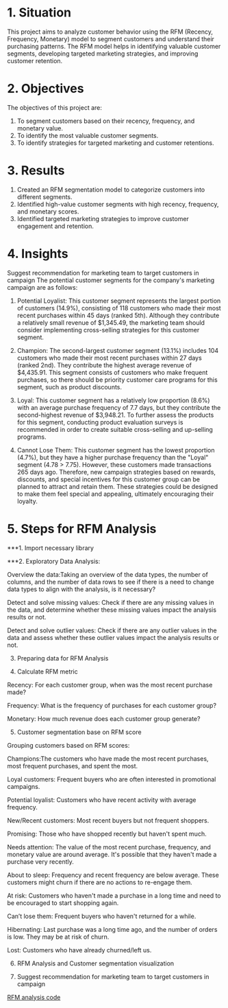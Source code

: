 
# 1. Situation
This project aims to analyze customer behavior using the RFM (Recency, Frequency, Monetary) model to segment customers and understand their purchasing patterns. The RFM model helps in identifying valuable customer segments, developing targeted marketing strategies, and improving customer retention.

# 2. Objectives
The objectives of this project are:

1. To segment customers based on their recency, frequency, and monetary value.
2. To identify the most valuable customer segments.
3. To identify strategies for targeted marketing and customer retentions.

# 3. Results
1. Created an RFM segmentation model to categorize customers into different segments.
2. Identified high-value customer segments with high recency, frequency, and monetary scores.
3. Identified targeted marketing strategies to improve customer engagement and retention.

# 4. Insights
Suggest recommendation for marketing team to target customers in campaign
The potential customer segments for the company's marketing campaign are as follows:

1. Potential Loyalist: This customer segment represents the largest portion of customers (14.9%), consisting of 118 customers who made their most recent purchases within 45 days (ranked 5th). Although they contribute a relatively small revenue of $1,345.49, the marketing team should consider implementing cross-selling strategies for this customer segment.

2. Champion: The second-largest customer segment (13.1%) includes 104 customers who made their most recent purchases within 27 days (ranked 2nd). They contribute the highest average revenue of $4,435.91. This segment consists of customers who make frequent purchases, so there should be priority customer care programs for this segment, such as product discounts.

3. Loyal: This customer segment has a relatively low proportion (8.6%) with an average purchase frequency of 7.7 days, but they contribute the second-highest revenue of $3,948.21. To further assess the products for this segment, conducting product evaluation surveys is recommended in order to create suitable cross-selling and up-selling programs.

4. Cannot Lose Them: This customer segment has the lowest proportion (4.7%), but they have a higher purchase frequency than the "Loyal" segment (4.78 > 7.75). However, these customers made transactions 265 days ago. Therefore, new campaign strategies based on rewards, discounts, and special incentives for this customer group can be planned to attract and retain them. These strategies could be designed to make them feel special and appealing, ultimately encouraging their loyalty.

# 5. Steps for RFM Analysis

***1. Import necessary library

***2. Exploratory Data Analysis:

Overvỉew the data:Taking an overview of the data types, the number of columns, and the number of data rows to see if there is a need to change data types to align with the analysis, is it necessary?

Detect and solve missing values: Check if there are any missing values in the data, and determine whether these missing values impact the analysis results or not.

Detect and solve outlier values: Check if there are any outlier values in the data and assess whether these outlier values impact the analysis results or not.

3. Preparing data for RFM Analysis

4. Calculate RFM metric

Recency: For each customer group, when was the most recent purchase made?

Frequency: What is the frequency of purchases for each customer group?

Monetary: How much revenue does each customer group generate?

5. Customer segmentation base on RFM score

Grouping customers based on RFM scores:

Champions:The customers who have made the most recent purchases, most frequent purchases, and spent the most.

Loyal customers: Frequent buyers who are often interested in promotional campaigns.

Potential loyalist: Customers who have recent activity with average frequency.

New/Recent customers: Most recent buyers but not frequent shoppers.

Promising: Those who have shopped recently but haven't spent much.

Needs attention: The value of the most recent purchase, frequency, and monetary value are around average. It's possible that they haven't made a purchase very recently.

About to sleep: Frequency and recent frequency are below average. These customers might churn if there are no actions to re-engage them.

At risk: Customers who haven't made a purchase in a long time and need to be encouraged to start shopping again.

Can’t lose them: Frequent buyers who haven't returned for a while.

Hibernating: Last purchase was a long time ago, and the number of orders is low. They may be at risk of churn.

Lost: Customers who have already churned/left us.

6. RFM Analysis and Customer segmentation visualization

7. Suggest recommendation for marketing team to target customers in campaign

[RFM analysis code]()

